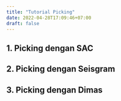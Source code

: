 ```yaml
---
title: "Tutorial Picking"
date: 2022-04-28T17:09:46+07:00
draft: false
---
```


## 1. Picking dengan SAC

## 2. Picking dengan Seisgram

## 3. Picking dengan Dimas

